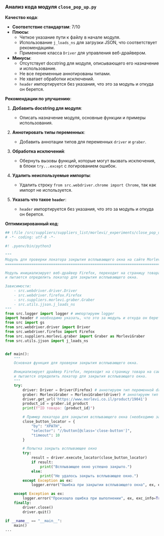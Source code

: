 ### **Анализ кода модуля `close_pop_up.py`**

**Качество кода**:
- **Соответствие стандартам**: 7/10
- **Плюсы**:
  - Четкое указание пути к файлу в начале модуля.
  - Использование `j_loads_ns` для загрузки JSON, что соответствует рекомендациям.
  - Применение класса `Driver` для управления веб-драйвером.
- **Минусы**:
  - Отсутствует docstring для модуля, описывающего его назначение и использование.
  - Не все переменные аннотированы типами.
  - Не хватает обработки исключений.
  - `header` импортируется без указания, что это за модуль и откуда он берется.

**Рекомендации по улучшению**:

1. **Добавить docstring для модуля**:
   - Описать назначение модуля, основные функции и примеры использования.

2. **Аннотировать типы переменных**:
   - Добавить аннотации типов для переменных `driver` и `graber`.

3. **Обработка исключений**:
   - Обернуть вызовы функций, которые могут вызвать исключения, в блоки `try...except` с логированием ошибок.

4. **Удалить неиспользуемые импорты**:
   - Удалить строку `from src.webdriver.chrome import Chrome`, так как импорт не используется.
  
5. **Указать что такое `header`**:
   - `header` импортируется без указания, что это за модуль и откуда он берется.

**Оптимизированный код**:

```python
## \file /src/suppliers/suppliers_list/morlevi/_experiments/close_pop_up.py
# -*- coding: utf-8 -*-

#! .pyenv/bin/python3

"""
Модуль для проверки локатора закрытия всплывающего окна на сайте Morlevi.
========================================================================

Модуль инициализирует веб-драйвер Firefox, переходит на страницу товара
и пытается определить локатор для закрытия всплывающего окна.

Зависимости:
    - src.webdriver.driver.Driver
    - src.webdriver.firefox.Firefox
    - src.suppliers.morlevi.graber.Graber
    - src.utils.jjson.j_loads_ns
"""
from src.logger import logger # импортируем logger
import header # необходимо указать, что это за модуль и откуда он берется
from src import gs
from src.webdriver.driver import Driver
from src.webdriver.firefox import Firefox
from src.suppliers.morlevi.graber import Graber as MorleviGraber
from src.utils.jjson import j_loads_ns


def main():
    """
    Основная функция для проверки закрытия всплывающего окна.

    Инициализирует драйвер Firefox, переходит на страницу товара на сайте Morlevi,
    и пытается определить локатор для закрытия всплывающего окна.
    """
    try:
        driver: Driver = Driver(Firefox) # аннотируем тип переменной driver
        graber: MorleviGraber = MorleviGraber(driver) # аннотируем тип переменной graber
        driver.get_url('https://www.morlevi.co.il/product/19041')
        product_id = graber.id_product
        print(f"ID товара: {product_id}")

        # Пример локатора для закрытия всплывающего окна (необходимо заменить на актуальный)
        close_button_locator = {
            "by": "XPATH",
            "selector": "//button[@class='close-button']",
            "timeout": 10
        }

        # Попытка закрыть всплывающее окно
        try:
            result = driver.execute_locator(close_button_locator)
            if result:
                print("Всплывающее окно успешно закрыто.")
            else:
                print("Не удалось закрыть всплывающее окно.")
        except Exception as ex:
            logger.error("Ошибка при закрытии всплывающего окна", ex, exc_info=True)

    except Exception as ex:
        logger.error("Произошла ошибка при выполнении", ex, exc_info=True)
    finally:
        driver.close()
        driver.quit()

if __name__ == "__main__":
    main()
...